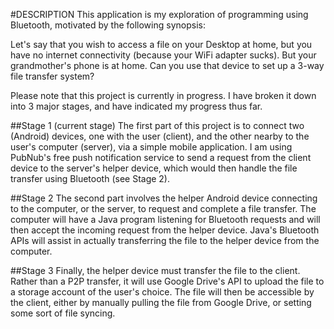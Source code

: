 #DESCRIPTION
This application is my exploration of programming using Bluetooth, motivated by the following synopsis:

Let's say that you wish to access a file on your Desktop at home, but you have no internet connectivity (because your WiFi adapter sucks). But your grandmother's phone is at home. Can you use that device to set up a 3-way file transfer system?


Please note that this project is currently in progress. I have broken it down into 3 major stages, and have indicated my progress thus far. 

##Stage 1 (current stage)
The first part of this project is to connect two (Android) devices, one with the user (client), and the other nearby to the user's computer (server), via a simple mobile application. I am using PubNub's free push notification service to send a request from the client device to the server's helper device, which would then handle the file transfer using Bluetooth (see Stage 2). 

##Stage 2
The second part involves the helper Android device connecting to the computer, or the server, to request and complete a file transfer. The computer will have a Java program listening for Bluetooth requests and will then accept the incoming request from the helper device. Java's Bluetooth APIs will assist in actually transferring the file to the helper device from the computer.

##Stage 3
Finally, the helper device must transfer the file to the client. Rather than a P2P transfer, it will use Google Drive's API to upload the file to a storage account of the user's choice. The file will then be accessible by the client, either by manually pulling the file from Google Drive, or setting some sort of file syncing.
